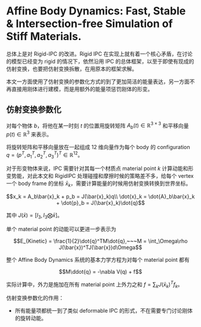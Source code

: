 # Affine Body Dynamics: Fast, Stable & Intersection-free Simulation of Stiff Materials.
总体上是对 Rigid-IPC 的改进。Rigid IPC 在实现上就有着一个核心矛盾，在讨论的模型已经变为 rigid 的情况下，依然沿用 IPC 的总体框架，以至于即使有现成的仿射变换，也要把仿射变换拆散，在用原本的框架求解。

本文一方面使用了仿射变换的参数化方式的到了更加简洁的能量表达，另一方面不再直接用刚体进行建模，而是用额外的能量项惩罚刚体的形变。

## 仿射变换参数化
对每个物体 $b$，将他在某一时刻 $t$ 的位置用旋转矩阵 $A_b(t)\in \mathbb{R}^{3\times 3}$ 和平移向量 $p(t)\in \mathbb{R}^3$ 来表示。

将旋转矩阵和平移向量放在一起组成 12 维向量作为每个 body 的 configuration $q = (p^T, a_1^T, a_2^T, a_3^T)^T\in\mathbb{R}^12$。

对于形变物体来说，IPC 需要针对其每一个材质点 material point $k$ 计算动能和形变势能，对此本文和 RigidIPC 处理碰撞和摩擦时候的策略差不多，给每个 vertex 一个 body frame 的坐标 $\bar{x}_k$，需要计算能量的时候用仿射变换转换到世界坐标。

$$x_k = A_b\bar{x}_k + p_b = J(\bar{x}_k)q\\
\dot{x}_k = \dot{A}_b\bar{x}_k + \dot{p}_b = J(\bar{x}_k)\dot{q}$$

其中 $J(\bar{x}) = [I_3, I_3\bigotimes \bar{x}]$。

单个 material point 的动能可以更进一步表示为

$$E_{Kinetic} = \frac{1}{2}\dot{q}^TM\dot{q},~~~M = \int_\Omega\rho J(\bar{x})^TJ(\bar{x})d\Omega$$

整个 Affine Body Dynamics 系统的基本力学方程为对每个 material point 都有

$$M\ddot{q} = -\nabla V(q) + f$$

实际计算中，外力是施加在所有 material point 上外力之和 $f = \sum_k J(\bar{x}_k)^Tf_k$。

仿射变换参数化的作用：
- 所有能量项都统一到了类似 deformable IPC 的形式，不在需要专门讨论刚体的旋转动能。
